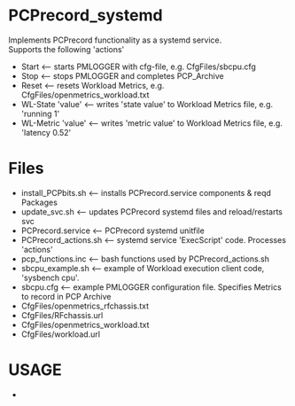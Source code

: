 # PCPrecord_systemd
Implements PCPrecord functionality as a systemd service.  
Supports the following 'actions'  
* Start  <-- starts PMLOGGER with cfg-file, e.g. CfgFiles/sbcpu.cfg  
* Stop  <-- stops PMLOGGER and completes PCP_Archive  
* Reset  <-- resets Workload Metrics, e.g. CfgFiles/openmetrics_workload.txt  
* WL-State 'value'  <-- writes 'state value' to Workload Metrics file, e.g. 'running 1'
* WL-Metric 'value' <-- writes 'metric value' to Workload Metrics file, e.g. 'latency 0.52'  
# Files
* install_PCPbits.sh  <-- installs PCPrecord.service components & reqd Packages  
* update_svc.sh  <-- updates PCPrecord systemd files and reload/restarts svc  
* PCPrecord.service  <-- PCPrecord systemd unitfile  
* PCPrecord_actions.sh  <-- systemd service 'ExecScript' code. Processes 'actions'  
* pcp_functions.inc  <-- bash functions used by PCPrecord_actions.sh  
* sbcpu_example.sh  <-- example of Workload execution client code, 'sysbench cpu'.  
* sbcpu.cfg  <-- example PMLOGGER configuration file. Specifies Metrics to record in PCP Archive  
* CfgFiles/openmetrics_rfchassis.txt  
* CfgFiles/RFchassis.url  
* CfgFiles/openmetrics_workload.txt  
* CfgFiles/workload.url  
# USAGE
* 
